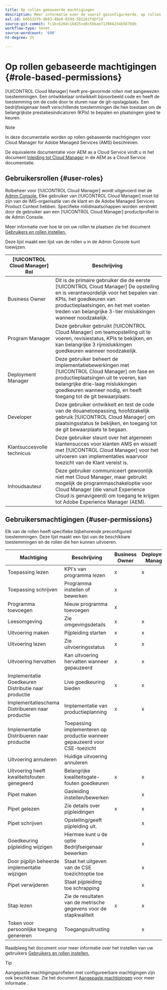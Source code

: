 ```yaml
---
title: Op rollen gebaseerde machtigingen
description: Meer informatie over de vooraf geconfigureerde, op rollen gebaseerde machtigingen van Cloud Manager voor het beheren van toegang tot uw cloudbronnen.
exl-id: b66533fb-db93-40e8-919d-581261fdbf24
source-git-commit: fc1bc626dc18d25ce8c5bbae71396b234b5676db
workflow-type: tm+mt
source-wordcount: '600'
ht-degree: 2%

---
```



# Op rollen gebaseerde machtigingen {#role-based-permissions}

[!UICONTROL Cloud Manager] heeft pre-gevormde rollen met aangewezen toestemmingen. Een ontwikkelaar ontwikkelt bijvoorbeeld code en heeft de toestemming om de code door te sturen naar de git-opslagplaats. Een bedrijfseigenaar heeft verschillende toestemmingen die hen toestaan om de belangrijkste prestatiesindicatoren (KPIs) te bepalen en plaatsingen goed te keuren.

>[!NOTE]
>
>In deze documentatie worden op rollen gebaseerde machtigingen voor Cloud Manager for Adobe Managed Services (AMS) beschreven.
>
>De equivalente documentatie voor AEM as a Cloud Service vindt u in het document [Inleiding tot Cloud Manager](https://experienceleague.adobe.com/docs/experience-manager-cloud-service/content/onboarding/concepts/cloud-manager-introduction.html#role-based-permissions) in de AEM as a Cloud Service documentatie.

## Gebruikersrollen {#user-roles}

Rolbeheer voor [!UICONTROL Cloud Manager] wordt uitgevoerd met de [Admin Console.](https://helpx.adobe.com/nl/enterprise/using/admin-console.html) Elke gebruiker van [!UICONTROL Cloud Manager] moet lid zijn van de IMS-organisatie van de klant en de Adobe Managed Services Product Context hebben. Specifieke rollidmaatschappen worden verstrekt door de gebruiker aan een [!UICONTROL Cloud Manager] productprofiel in de Admin Console.

Meer informatie over hoe te om uw rollen te plaatsen zie het document [Gebruikers en rollen instellen.](/help/requirements/users-and-roles.md)

Deze lijst maakt een lijst van de rollen u in de Admin Console kunt toewijzen.

| [!UICONTROL Cloud Manager] Rol | Beschrijving |
|---|---|
| Business Owner | Dit is de primaire gebruiker die de eerste [!UICONTROL Cloud Manager] De opstelling en is verantwoordelijk voor het bepalen van KPIs, het goedkeuren van productieplaatsingen, en het met voeten treden van belangrijke 3-tier mislukkingen wanneer noodzakelijk. |
| Program Manager | Deze gebruiker gebruikt [!UICONTROL Cloud Manager] om teamopstelling uit te voeren, revisiestatus, KPIs te bekijken, en kan belangrijke 3 rijmislukkingen goedkeuren wanneer noodzakelijk. |
| Deployment Manager | Deze gebruiker beheert de implementatiebewerkingen met [!UICONTROL Cloud Manager] om fase en productieplaatsingen uit te voeren, kan belangrijke drie-laag mislukkingen goedkeuren wanneer nodig, en heeft toegang tot de git bewaarplaats. |
| Developer | Deze gebruiker ontwikkelt en test de code van de douanetoepassing, hoofdzakelijk gebruik [!UICONTROL Cloud Manager] om plaatsingsstatus te bekijken, en toegang tot de git bewaarplaats te begaan. |
| Klantsuccesvolle technicus | Deze gebruiker steunt over het algemeen klantensucces voor klanten AMS en wisselt met [!UICONTROL Cloud Manager] voor het uitvoeren van implementaties waarvoor toezicht van de Klant vereist is. |
| Inhoudsauteur | Deze gebruiker communiceert gewoonlijk niet met Cloud Manager, maar gebruikt mogelijk de programmaschakeloptie voor Cloud Manager (die vanuit Experience Cloud is genavigeerd) om toegang te krijgen tot Adobe Experience Manager (AEM). |

## Gebruikersmachtigingen {#user-permissions}

Elk van de rollen heeft specifieke bijbehorende preconfigured toestemmingen. Deze lijst maakt een lijst van de beschikbare toestemmingen en de rollen die hen kunnen uitvoeren.


| Machtiging | Beschrijving | Business Owner | Deployment Manager | Program Manager | Developer | CSE |
|--- |--- |--- |--- |--- |--- |--- |
| Toepassing lezen | KPI&#39;s van programma lezen | x | x | x | x | x |
| Toepassing schrijven | Programma instellen of bewerken | x |  |  |  |  |
| Programma toevoegen | Nieuw programma toevoegen | x |  |  |  |  |
| Leesomgeving | Zie omgevingsdetails | x | x | x | x | x |
| Uitvoering maken | Pijpleiding starten | x | x | x |  |  |
| Uitvoering lezen | Zie uitvoeringsstatus | x | x | x | x | x |
| Uitvoering hervatten | Kan uitvoering hervatten wanneer gepauzeerd | x | x | x |  | x |
| Implementatie Goedkeuren Distributie naar productie | Live goedkeuring bieden | x | x | x |  |  |
| Implementatieschema Distribueren naar productie | Implementatie van productieplanning | x | x | x |  | x |
| Implementatie Distribueren naar productie | Toepassing implementeren op productie wanneer gepauzeerd voor CSE-toezicht |  |  |  |  | x |
| Uitvoering annuleren | Huidige uitvoering annuleren |  |  | x |  |  |
| Uitvoering heeft kwaliteitsfouten genegeerd | Belangrijke kwaliteitsgate-fouten goedkeuren | x | x | x |  |  |
| Pipet maken | Gasleiding instellen/bewerken |  | x |  |  |  |
| Pipet gelezen | Zie details over pijpleidingen | x | x | x | x | x |
| Pipet schrijven | Opstelling/geeft pijpleiding uit. |  | x |  |  |  |
| Goedkeuring pijpleiding wijzigen | Hiermee kunt u de optie Bedrijfseigenaar bewerken |  | x |  |  |  |
| Door pijplijn beheerde implementatie wijzigen | Staat het uitgeven van de CSE toezichtoptie toe |  | x |  |  |  |
| Pipet verwijderen | Staat pijpleiding toe schrapping |  | x |  |  |  |
| Stap lezen | Zie de resultaten van de metrische gegevens voor de stapkwaliteit | x | x | x | x | x |
| Token voor persoonlijke toegang genereren | Toegangsuitrusting |  | x |  | x |  |

Raadpleeg het document voor meer informatie over het instellen van uw gebruikers [Gebruikers en rollen instellen.](/help/requirements/users-and-roles.md)

>[!TIP]
>
>Aangepaste machtigingsprofielen met configureerbare machtigingen zijn ook beschikbaar. Zie het document [Aangepaste machtigingen](/help/using/custom-permissions.md) voor meer informatie .
